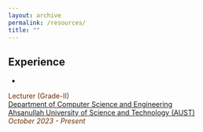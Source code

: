 ```yaml
---
layout: archive
permalink: /resources/
title: ""
---
```

 
## Experience

<!-- Lecturer -->
+ <span style="font-family:Trebuchet MS; color:black;">
<span style="color:#6E2C00">Lecturer (Grade-II)</span><br/>
[Department of Computer Science and Engineering](https://aust.edu/cse)<br/>
[Ahsanullah University of Science and Technology (AUST)](https://aust.edu/)<br/>
<span style="color:#6E2C00"><em>October 2023 - Present</em></span>
</span>
